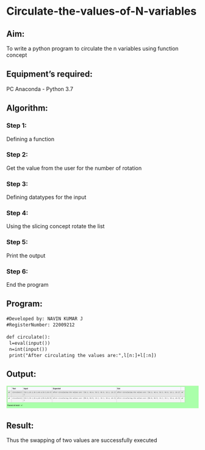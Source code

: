 # Circulate-the-values-of-N-variables
## Aim:
To write a python program to circulate the n variables using function concept
## Equipment’s required:
PC
Anaconda - Python 3.7
## Algorithm: 
### Step 1: 
Defining a function

### Step 2: 
Get the value from the user for the number of rotation 

### Step 3: 
Defining datatypes for the input

### Step 4: 
Using the slicing concept rotate the list

### Step 5: 
Print the output

### Step 6: 
End the program
## Program:
```#Program to circulate N values.
#Developed by: NAVIN KUMAR J
#RegisterNumber: 22009212

def circulate():
 l=eval(input())
 n=int(input())
 print("After circulating the values are:",l[n:]+l[:n])
 ```

## Output:
![images](./images/output.png)

## Result:
Thus the swapping of two values are successfully executed
